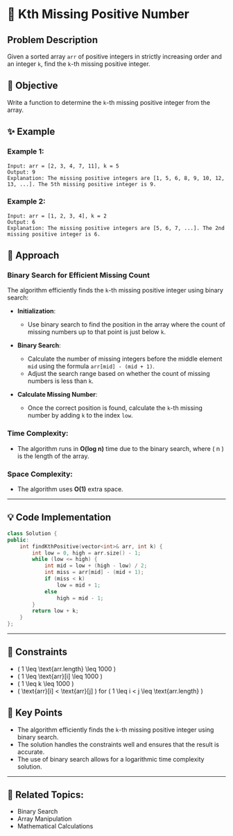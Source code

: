 # 🔢 **Kth Missing Positive Number**

## Problem Description

Given a sorted array `arr` of positive integers in strictly increasing order and an integer `k`, find the `k`-th missing positive integer.

## 🎯 **Objective**

Write a function to determine the `k`-th missing positive integer from the array.

## ✨ **Example**

### Example 1:
```plaintext
Input: arr = [2, 3, 4, 7, 11], k = 5
Output: 9
Explanation: The missing positive integers are [1, 5, 6, 8, 9, 10, 12, 13, ...]. The 5th missing positive integer is 9.
```

### Example 2:
```plaintext
Input: arr = [1, 2, 3, 4], k = 2
Output: 6
Explanation: The missing positive integers are [5, 6, 7, ...]. The 2nd missing positive integer is 6.
```

## 🚀 **Approach**

### **Binary Search for Efficient Missing Count**

The algorithm efficiently finds the `k`-th missing positive integer using binary search:

- **Initialization**:
  - Use binary search to find the position in the array where the count of missing numbers up to that point is just below `k`.

- **Binary Search**:
  - Calculate the number of missing integers before the middle element `mid` using the formula `arr[mid] - (mid + 1)`.
  - Adjust the search range based on whether the count of missing numbers is less than `k`.

- **Calculate Missing Number**:
  - Once the correct position is found, calculate the `k`-th missing number by adding `k` to the index `low`.

### **Time Complexity**:
- The algorithm runs in **O(log n)** time due to the binary search, where \( n \) is the length of the array.

### **Space Complexity**:
- The algorithm uses **O(1)** extra space.

---

## 💡 **Code Implementation**

```cpp
class Solution {
public:
    int findKthPositive(vector<int>& arr, int k) {
        int low = 0, high = arr.size() - 1;
        while (low <= high) {
            int mid = low + (high - low) / 2;
            int miss = arr[mid] - (mid + 1);
            if (miss < k)
                low = mid + 1;
            else
                high = mid - 1;
        }
        return low + k;
    }
};
```

---

## 🔧 **Constraints**

- \( 1 \leq \text{arr.length} \leq 1000 \)
- \( 1 \leq \text{arr}[i] \leq 1000 \)
- \( 1 \leq k \leq 1000 \)
- \( \text{arr}[i] < \text{arr}[j] \) for \( 1 \leq i < j \leq \text{arr.length} \)

## 🌟 **Key Points**

- The algorithm efficiently finds the `k`-th missing positive integer using binary search.
- The solution handles the constraints well and ensures that the result is accurate.
- The use of binary search allows for a logarithmic time complexity solution.

---

## 🔗 **Related Topics**:
- Binary Search
- Array Manipulation
- Mathematical Calculations